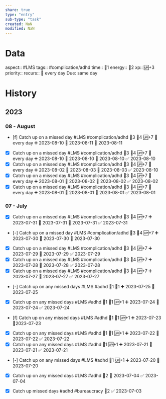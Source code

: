 ```yaml
---
share: true
type: "entry"
sub-type: "task"
created: NaN 
modified: NaN
---
```

# Data
aspect:: #LMS
tags:: #complication/adhd
time:: 🍅1
energy:: 🥄2
xp:: 🆙+3
priority:: 
recurs:: 🔁 every day
Due: same day
# History
## 2023
### 08 - August
- [f] Catch up on a missed day #LMS #complication/adhd 🍅3 🥄4 🆙+7 🔁 every day ➕ 2023-08-10 🛫 2023-08-11 📅 2023-08-11
- [x] Catch up on a missed day #LMS #complication/adhd 🍅3 🥄4 🆙+7 🔁 every day ➕ 2023-08-10 🛫 2023-08-10 📅 2023-08-10 ✅ 2023-08-10
- [x] Catch up on a missed day #LMS #complication/adhd 🍅3 🥄4 🆙+7 🔁 every day ➕ 2023-08-02 🛫 2023-08-03 📅 2023-08-03 ✅ 2023-08-10
- [x] Catch up on a missed day #LMS #complication/adhd 🍅3 🥄4 🆙+7 🔁 every day ➕ 2023-08-01 🛫 2023-08-02 📅 2023-08-02 ✅ 2023-08-02
- [x] Catch up on a missed day #LMS #complication/adhd 🍅3 🥄4 🆙+7 🔁 every day ➕ 2023-08-01 🛫 2023-08-01 📅 2023-08-01 ✅ 2023-08-01
### 07 - July
- [x] Catch up on a missed day #LMS #complication/adhd 🍅3 🥄4 🆙+7 ➕ 2023-07-31 🛫 2023-07-31 📅 2023-07-31 ✅ 2023-07-31
- [-] Catch up on a missed day #LMS #complication/adhd 🍅3 🥄4 🆙+7 ➕ 2023-07-30 🛫 2023-07-30 📅 2023-07-30
- [x] Catch up on a missed day #LMS #complication/adhd 🍅3 🥄4 🆙+7 ➕ 2023-07-29 📅 2023-07-29 ✅ 2023-07-29
- [x] Catch up on a missed day #LMS #complication/adhd 🍅3 🥄4 🆙+7 ➕ 2023-07-28 📅 2023-07-28 ✅ 2023-07-28
- [x] Catch up on a missed day #LMS #complication/adhd 🍅3 🥄4 🆙+7 ➕ 2023-07-27 📅 2023-07-27 ✅ 2023-07-27

- [-] Catch up on any missed days #LMS #adhd 🍅1 🥄1 ➕ 2023-07-25 📅 2023-07-25
- [x] Catch up on any missed days #LMS #adhd 🍅1 🥄1 🆙+1 ➕ 2023-07-24 📅 2023-07-24 ✅ 2023-07-24
- [f] Catch up on any missed days #LMS #adhd 🍅1 🥄1 🆙+1 ➕ 2023-07-23 📆2023-07-23
- [x] Catch up on any missed days #LMS #adhd 🍅1 🥄1 🆙+1 ➕ 2023-07-22 📅 2023-07-22 ✅ 2023-07-22
- [x] Catch up on any missed days #LMS #adhd 🥄1 🆙+1 ➕ 2023-07-21 📅 2023-07-21 ✅ 2023-07-21
- [-] Catch up on any missed days #LMS #adhd 🥄1 🆙+1 ➕ 2023-07-20 📅 2023-07-20
- [x] Catch up on any missed days #LMS #adhd 🥄2 📅 2023-07-04 ✅ 2023-07-04
- [x] Catch up missed days #adhd #bureaucracy 🥄2 ✅ 2023-07-03






